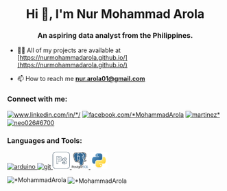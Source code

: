 <h1 align="center">Hi 👋, I'm Nur Mohammad Arola</h1>
<h3 align="center">An aspiring data analyst from the Philippines.</h3>

- 👨‍💻 All of my projects are available at [https://nurmohammadarola.github.io/](https://nurmohammadarola.github.io/)

- 📫 How to reach me **nur.arola01@gmail.com**

<h3 align="left">Connect with me:</h3>
<p align="left">
<a href="https://linkedin.com/in/www.linkedin.com/in/*/" target="blank"><img align="center" src="https://raw.githubusercontent.com/rahuldkjain/github-profile-readme-generator/master/src/images/icons/Social/linked-in-alt.svg" alt="www.linkedin.com/in/*/" height="30" width="40" /></a>
<a href="https://fb.com/facebook.com/*MohammadArola" target="blank"><img align="center" src="https://raw.githubusercontent.com/rahuldkjain/github-profile-readme-generator/master/src/images/icons/Social/facebook.svg" alt="facebook.com/*MohammadArola" height="30" width="40" /></a>
<a href="https://instagram.com/martinez*" target="blank"><img align="center" src="https://raw.githubusercontent.com/rahuldkjain/github-profile-readme-generator/master/src/images/icons/Social/instagram.svg" alt="martinez*" height="30" width="40" /></a>
<a href="https://discord.gg/neo026#6700" target="blank"><img align="center" src="https://raw.githubusercontent.com/rahuldkjain/github-profile-readme-generator/master/src/images/icons/Social/discord.svg" alt="neo026#6700" height="30" width="40" /></a>
</p>

<h3 align="left">Languages and Tools:</h3>
<p align="left"> <a href="https://www.arduino.cc/" target="_blank" rel="noreferrer"> <img src="https://cdn.worldvectorlogo.com/logos/arduino-1.svg" alt="arduino" width="40" height="40"/> </a> <a href="https://git-scm.com/" target="_blank" rel="noreferrer"> <img src="https://www.vectorlogo.zone/logos/git-scm/git-scm-icon.svg" alt="git" width="40" height="40"/> </a> <a href="https://www.photoshop.com/en" target="_blank" rel="noreferrer"> <img src="https://raw.githubusercontent.com/devicons/devicon/master/icons/photoshop/photoshop-line.svg" alt="photoshop" width="40" height="40"/> </a> <a href="https://www.postgresql.org" target="_blank" rel="noreferrer"> <img src="https://raw.githubusercontent.com/devicons/devicon/master/icons/postgresql/postgresql-original-wordmark.svg" alt="postgresql" width="40" height="40"/> </a> <a href="https://www.python.org" target="_blank" rel="noreferrer"> <img src="https://raw.githubusercontent.com/devicons/devicon/master/icons/python/python-original.svg" alt="python" width="40" height="40"/> </a> </p>

<p><img align="left" src="https://github-readme-stats.vercel.app/api/top-langs?username=*MohammadArola&show_icons=true&locale=en&layout=compact" alt="*MohammadArola" /></p>

<p>&nbsp;<img align="center" src="https://github-readme-stats.vercel.app/api?username=*MohammadArola&show_icons=true&locale=en" alt="*MohammadArola" /></p>
